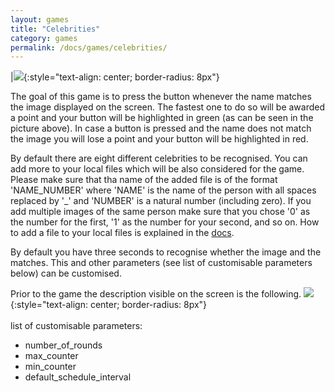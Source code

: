 ```yaml
---
layout: games
title: "Celebrities"
category: games
permalink: /docs/games/celebrities/
---
```


|![]({{site.baseurl|append:"/assets/img/g_celebrities1.jpg"}}){:style="text-align: center; border-radius: 8px"}

The goal of this game is to press the button whenever the name matches the image displayed on the screen. The fastest one to do so will be awarded a point and your button will be highlighted in green (as can be seen in the picture above). In case a button is pressed and the name does not match the image you will lose a point and your button will be highlighted in red.

By default there are eight different celebrities to be recognised. You can add more to your local files which will be also considered for the game. Please make sure that tha name of the added file is of the format 'NAME_NUMBER' where 'NAME' is the name of the person with all spaces replaced by '\_' and 'NUMBER' is a natural number (including zero). If you add multiple images of the same person make sure that you chose '0' as the number for the first, '1' as the number for your second, and so on. How to add a file to your local files is explained in the [docs]({{site.baseurl|append:"/docs/explorer/basic_navigation/"}}).

By default you have three seconds to recognise whether the image and the matches. This and other parameters (see list of customisable parameters below) can be customised.

Prior to the game the description visible on the screen is the following.
![]({{site.baseurl|append:"/assets/img/d_celebrities.jpg"}}){:style="text-align: center; border-radius: 8px"}
<br>
<br>
list of customisable parameters:
- number_of_rounds
- max_counter
- min_counter
- default_schedule_interval

